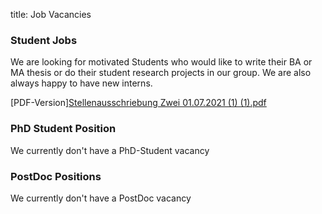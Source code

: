 title: Job Vacancies

### Student Jobs

We are looking for motivated Students who would like to write their BA or MA thesis or do their student research projects in our group.
We are also always happy to have new interns. 

[PDF-Version][Stellenausschriebung Zwei 01.07.2021 (1) (1).pdf](https://github.com/vianna-research/website/files/6465855/Stellenausschriebung.Zwei.01.07.2021.1.1.pdf)
  

### PhD Student Position

We currently don't have a PhD-Student vacancy


### PostDoc Positions
We currently don't have a PostDoc vacancy 
